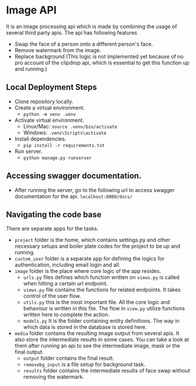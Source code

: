 # Image API 
It is an image processing api which is made by combining the usage of several third party apis. The api has following features
- Swap the face of a person onto a different person's face.
- Remove watermark from the image. 
- Replace background (This logic is not implemented yet because of no pro account of the clipdrop api, which is essential to get this function up and running.)


## Local Deployment Steps
- Clone repository locally. 
- Create a virtual environment.
    - ``` python -m venv .venv ```
- Activate virtual environment.
    - Linux/Mac: `source .venv/bin/activate`
    - Windows: `.venv\Scripts\activate`
- Install dependencies.
    - `pip install -r requirements.txt`
- Run server.
    - `python manage.py runserver`

## Accessing swagger documentation.
- After running the server, go to the following url to access swagger documentation for the api.
`localhost:8000/docs/`

## Navigating the code base
There are separate apps for the tasks.
- `project` folder is the home, which contains settings.py and other necessary setups and boiler plate codes for the project to be up and running.
- `custom_user` folder is a separate app for defining the logics for authentication, including email login and all. 
- `image` folder is the place where core logic of the app resides. 
    - `urls.py` files defines which function written on `views.py` is called when hitting a certain url endpoint. 
    - `views.py` file contains the functions for related endpoints. It takes control of the user flow.
    - `utils.py` this is the most important file. All the core logic and behaviour is written in this file. The flow in `view.py` utilize functions written here to complete the action. 
    - `models.py` It is the folder containing entity definitions. The way in which data is stored in the database is stored here. 
- `media` folder contains the resulting image output from several apis. It also store the intermediate results in some cases. You can take a look at them after running an api to see the intermediate image, mask or the final output. 
    - `output` folder contains the final result.
    - `removebg_input` is a file setup for background task.
    - `results` folder contains the intermediate results of face swap without removing the watermark. 